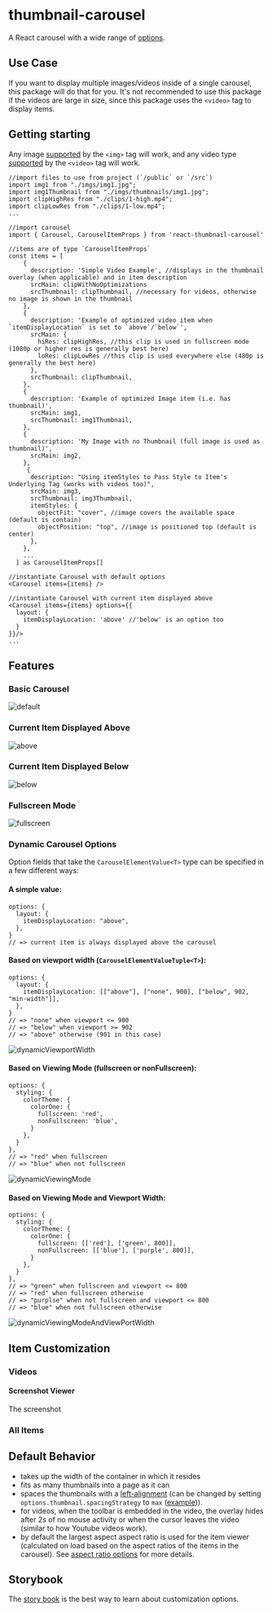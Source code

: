 # thumbnail-carousel

A React carousel with a wide range of [options](https://beschuetzer.github.io/thumbnail-carousel/?path=/docs/thumbnail-carousel-layout--docs).

## Use Case

If you want to display multiple images/videos inside of a single carousel, this package will do that for you. It's not recommended to use this package if the videos are large in size, since this package uses the `<video>` tag to display items.

## Getting starting
Any image [supported](https://developer.mozilla.org/en-US/docs/Web/HTML/Element/img#supported_image_formats) by the `<img>` tag will work,
and any video type [supported](https://developer.mozilla.org/en-US/docs/Web/HTML/Element/video) by the `<video>` tag will work.

```
//import files to use from project (`/public` or `/src`)
import img1 from "./imgs/img1.jpg"; 
import img1Thumbnail from "./imgs/thumbnails/img1.jpg";
import clipHighRes from "./clips/1-high.mp4";
import clipLowRes from "./clips/1-low.mp4";
...

//import carousel
import { Carousel, CarouselItemProps } from 'react-thumbnail-carousel'

//items are of type `CarouselItemProps`
const items = [
    {      
      description: 'Simple Video Example', //displays in the thumbnail overlay (when applicable) and in item description
      srcMain: clipWithNoOptimizations
      srcThumbnail: clipThumbnail, //necessary for videos, otherwise no image is shown in the thumbnail
    },
    {
      description: 'Example of optimized video item when `itemDisplayLocation` is set to `above`/`below`',
      srcMain: {
        hiRes: clipHighRes, //this clip is used in fullscreen mode (1080p or higher res is generally best here)
        loRes: clipLowRes //this clip is used everywhere else (480p is generally the best here)
      },
      srcThumbnail: clipThumbnail,
    },
    {
      description: 'Example of optimized Image item (i.e. has thumbnail)',
      srcMain: img1,
      srcThumbnail: img1Thumbnail,
    },
    {
      description: 'My Image with no Thumbnail (full image is used as thumbnail)',
      srcMain: img2,
    },
     {
      description: "Using itemStyles to Pass Style to Item's Underlying Tag (works with videos too)",
      srcMain: img3,
      srcThumbnail: img3Thumbnail,
      itemStyles: {
        objectFit: "cover", //image covers the available space (default is contain)
        objectPosition: "top", //image is positioned top (default is center)
      },
    },
    ...
  ] as CarouselItemProps[]

//instantiate Carousel with default options
<Carousel items={items} />

//instantiate Carousel with current item displayed above 
<Carousel items={items} options={{
  layout: {
    itemDisplayLocation: 'above' //'below' is an option too
  }
}}/>
...
```

## Features

### Basic Carousel

![default](https://github.com/Beschuetzer/thumbnail-carousel/assets/62818816/dfb166a6-9768-465d-b782-d01aac48fe28)

### Current Item Displayed Above

![above](https://github.com/Beschuetzer/thumbnail-carousel/assets/62818816/c1e1a7ec-37c0-4227-a503-27498727e7fc)

### Current Item Displayed Below

![below](https://github.com/Beschuetzer/thumbnail-carousel/assets/62818816/2a6ff3d7-1db5-466b-8121-1527640c5a44)

### Fullscreen Mode

![fullscreen](https://github.com/Beschuetzer/thumbnail-carousel/assets/62818816/232c74ec-832c-44c1-b797-d30644b0520b)

### Dynamic Carousel Options

Option fields that take the `CarouselElementValue<T>` type can be specified in a few different ways: 

#### A simple value:  
```
options: {
  layout: {
    itemDisplayLocation: "above",
  },
}
// => current item is always displayed above the carousel
```

#### Based on viewport width (`CarouselElementValueTuple<T>`):

```
options: {
  layout: {
    itemDisplayLocation: [["above"], ["none", 900], ["below", 902, "min-width"]],
  },
}
// => "none" when viewport <= 900
// => "below" when viewport >= 902
// => "above" otherwise (901 in this case)
```

![dynamicViewportWidth](https://github.com/Beschuetzer/thumbnail-carousel/assets/62818816/a40f1358-cd0a-4098-9b10-c8e99e7a00bb)

#### Based on Viewing Mode (fullscreen or nonFullscreen):

```
options: {
  styling: {
    colorTheme: {
      colorOne: {
        fullscreen: 'red',
        nonFullscreen: 'blue',
      }
    },
  }
},
// => "red" when fullscreen
// => "blue" when not fullscreen
```

![dynamicViewingMode](https://github.com/Beschuetzer/thumbnail-carousel/assets/62818816/a03f81c2-f907-4c45-a7d6-c32706fa4d94)

#### Based on Viewing Mode and Viewport Width:

```
options: {
  styling: {
    colorTheme: {
      colorOne: {
        fullscreen: [['red'], ['green', 800]],
        nonFullscreen: [['blue'], ['purple', 800]],
      }
    },
  }
},
// => "green" when fullscreen and viewport <= 800
// => "red" when fullscreen otherwise
// => "purplse" when not fullscreen and viewport <= 800
// => "blue" when not fullscreen otherwise
```

![dynamicViewingModeAndViewPortWidth](https://github.com/Beschuetzer/thumbnail-carousel/assets/62818816/a818741b-29f5-4f38-b1b4-61edd564c0df)

## Item Customization

### Videos

#### Screenshot Viewer
The screenshot 

### All Items


## Default Behavior

- takes up the width of the container in which it resides
- fits as many thumbnails into a page as it can
- spaces the thumbnails with a [left-alignment](https://beschuetzer.github.io/thumbnail-carousel/?path=/story/thumbnail-carousel-layout--layout-3) (can be changed by setting `options.thumbnail.spacingStrategy` to `max` ([example](https://beschuetzer.github.io/thumbnail-carousel/?path=/story/thumbnail-carousel-layout--layout-4))).
- for videos, when the toolbar is embedded in the video, the overlay hides after 2s of no mouse activity or when the cursor leaves the video (similar to how Youtube videos work).
- by default the largest aspect aspect ratio is used for the item viewer (calculated on load based on the aspect ratios of the items in the carousel). See [aspect ratio options](https://beschuetzer.github.io/thumbnail-carousel/?path=/docs/thumbnail-carousel-aspect-ratio-options--docs) for more details.

  

## Storybook

The [story book](https://beschuetzer.github.io/thumbnail-carousel/?path=/docs/thumbnail-carousel-layout--docs) is the best way to learn about customization options.
